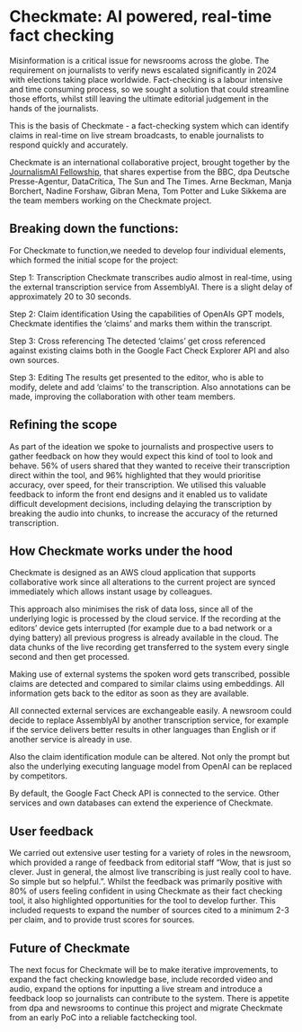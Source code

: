 # Checkmate: AI powered, real-time fact checking

Misinformation is a critical issue for newsrooms across the globe. The requirement on journalists to verify news escalated significantly in 2024 with elections taking place worldwide. Fact-checking is a labour intensive and time consuming process, so we sought a solution that could streamline those efforts, whilst still leaving the ultimate editorial judgement in the hands of the journalists.

This is the basis of Checkmate - a fact-checking system which can identify claims in real-time on live stream broadcasts, to enable journalists to respond quickly and accurately. 

Checkmate is an international collaborative project, brought together by the [JournalismAI Fellowship](https://www.journalismai.info/programmes/fellowship), that shares expertise from the BBC, dpa Deutsche Presse-Agentur, DataCrítica, The Sun and The Times. Arne Beckman, Manja Borchert, Nadine Forshaw, Gibran Mena, Tom Potter and Luke Sikkema are the team members working on the Checkmate project.

## Breaking down the functions:
For Checkmate to function,we needed to develop four individual elements, which formed the initial scope for the project:

Step 1: Transcription
Checkmate transcribes audio almost in real-time, using the external transcription service from AssemblyAI. There is a slight delay of approximately 20 to 30 seconds.

Step 2: Claim identification
Using the capabilities of OpenAIs GPT models, Checkmate identifies the ‘claims’ and marks them within the transcript.

Step 3: Cross referencing
The detected ‘claims’ get cross referenced against existing claims both in the Google Fact Check Explorer API and also own sources.

Step 3: Editing
The results get presented to the editor, who is able to modify, delete and add ‘claims’ to the transcription. Also annotations can be made, improving the collaboration with other team members.

## Refining the scope
As part of the ideation we spoke to journalists and prospective users to gather feedback on how they would expect this kind of tool to look and behave. 56% of users shared that they wanted to receive their transcription direct within the tool, and 96% highlighted that they would prioritise accuracy, over speed, for their transcription. We utilised this valuable feedback to inform the front end designs and it enabled us to validate difficult development decisions, including delaying the transcription by breaking the audio into chunks, to increase the accuracy of the returned transcription. 

## How Checkmate works under the hood 
Checkmate is designed as an AWS cloud application that supports collaborative work since all alterations to the current project are synced immediately which allows instant usage by colleagues.

This approach also minimises the risk of data loss, since all of the underlying logic is processed by the cloud service. If the recording at the editors’ device gets interrupted (for example due to a bad network or a dying battery) all previous progress is already available in the cloud. The data chunks of the live recording get transferred to the system every single second and then get processed.

Making use of external systems the spoken word gets transcribed, possible claims are detected and compared to similar claims using embeddings. All information gets back to the editor as soon as they are available.

All connected external services are exchangeable easily. A newsroom could decide to replace AssemblyAI by another transcription service, for example if the service delivers better results in other languages than English or if another service is already in use.

Also the claim identification module can be altered. Not only the prompt but also the underlying executing language model from OpenAI can be replaced by competitors.

By default, the Google Fact Check API is connected to the service. Other services and own databases can extend the experience of Checkmate. 

## User feedback 
We carried out extensive user testing for a variety of roles in the newsroom, which provided a range of feedback from editorial staff “Wow, that is just so clever. Just in general, the almost live transcribing is just really cool to have. So simple but so helpful.”. Whilst the feedback was primarily positive with 80% of users feeling confident in using Checkmate as their fact checking tool, it also highlighted opportunities for the tool to develop further. This included requests to expand the number of sources cited to a minimum 2-3 per claim, and to provide trust scores for sources. 

## Future of Checkmate 
The next focus for Checkmate will be to make iterative improvements, to expand the fact checking knowledge base, include recorded video and audio, expand the options for inputting a live stream and introduce a feedback loop so journalists can contribute to the system. There is appetite from dpa and newsrooms to continue this project and migrate Checkmate from an early PoC into a reliable factchecking tool.
